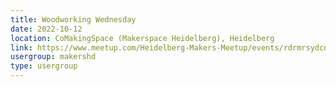 ```yaml
---
title: Woodworking Wednesday
date: 2022-10-12
location: CoMakingSpace (Makerspace Heidelberg), Heidelberg
link: https://www.meetup.com/Heidelberg-Makers-Meetup/events/rdrmrsydcnbqb/
usergroup: makershd
type: usergroup
---
```

